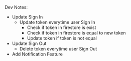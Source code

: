 Dev Notes:

- Update Sign In
  - Update token everytime user Sign In
    - Check if token in firestore is exist
    - Check if token in firestore is equal to new token
    - Update token if token is not equal
- Update Sign Out
  - Delete token everytime user Sign Out
- Add Notification Feature
